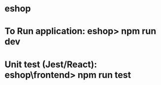 # eshop

# To Run application: eshop> npm run dev
# Unit test (Jest/React): eshop\frontend> npm run test
